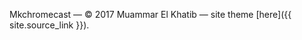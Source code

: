 Mkchromecast
&mdash;
&copy; 2017 Muammar El Khatib
&mdash;
site theme [here]({{ site.source_link }}).

